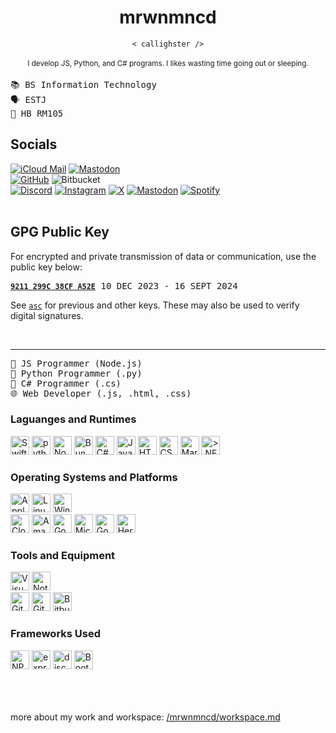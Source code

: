 <h1 align="center">
  <b>mrwnmncd</b>
</h1>
<div align="center"><code>&lt; callighster &sol;&gt;</code></div>
<br />
<div align="center">
  <small>
    I develop JS, Python, and C# programs. I likes wasting time going out or sleeping.
  </small>
</div>

<br />

<div align="left">
  <samp>
    📚 BS Information Technology <br />
    🗣️ ESTJ <br />
    📍 HB RM105 <br />
  </samp>
</div>



<div align="left">
  <h2><b>Socials</b></h2>
  <a href="mailto:callighster@icloud.com"><img src="https://img.shields.io/badge/callighster-ffffff?style=for-the-badge&logo=icloud&logoColor=3693F3" alt="iCloud Mail"/></a>
  <a href="https://t.me/mrwnmncd"><img src="https://img.shields.io/badge/mrwnmncd-ffffff?style=for-the-badge&logo=telegram&logoColor=26A5E4" alt="Mastodon"/></a>
  <br />
  <a href="http://github.com/mrwnmncd"><img src="https://img.shields.io/badge/mrwnmncd-ffffff?style=for-the-badge&logo=github&logoColor=181717" alt="GitHub"/></a>
  <img src="https://img.shields.io/badge/mrwnmncd-ffffff?style=for-the-badge&logo=bitbucket&logoColor=0052CC" alt="Bitbucket"/> <br />
  <a href="http://discord.com/user/mrwnmncd"><img src="https://img.shields.io/badge/mrwnmncd-ffffff?style=for-the-badge&logo=discord&logoColor=5865F2" alt="Discord"/></a>
  <a href="http://instagram.com/mrwnmncd"><img src="https://img.shields.io/badge/mrwnmncd-ffffff?style=for-the-badge&logo=instagram&logoColor=E4405F" alt="Instagram"/></a>
  <a href="http://x.com/mrwnmncd"><img src="https://img.shields.io/badge/mrwnmncd-ffffff?style=for-the-badge&logo=x&logoColor=000000" alt="X"/></a>
  <a href="https://mastodon.social/@mrwnmncd"><img src="https://img.shields.io/badge/mrwnmncd-ffffff?style=for-the-badge&logo=mastodon&logoColor=6364FF" alt="Mastodon"/></a>
  <a href="http://open.spotify.com/user/tx97i1xlmgegkdtpkydzowyxs"><img src="https://img.shields.io/badge/mrwnmncd-ffffff?style=for-the-badge&logo=spotify&logoColor=1DB954" alt="Spotify"/></a> <br />
</div>

<br />

<div align="left">
  <h2><b>GPG Public Key</b></h2>
  <span>For encrypted and private transmission of data or communication, use the public key below:</span>
  <pre><b><code><a href="https://keys.openpgp.org/search?q=B659%2042E3%20C4E5%201537%20C01C%20%20DA26%209211%20299C%2038CF%20A52E">9211 299C 38CF A52E</a></code></b> 10 DEC 2023 - 16 SEPT 2024</pre> 
  <span>See <code><a href="https://github.com/mrwnmncd/mrwnmncd/tree/master/asc/">asc</a></code> for previous and other keys. These may also be used to verify digital signatures.</span>
</div>

<br /><hr>
<div align="left">
  <samp>
    👾 JS Programmer (Node.js)
  <br />
    🐍 Python Programmer (.py)
  <br />
    👾 C# Programmer (.cs)
  <br />
      🌐 Web Developer (.js, .html, .css)
  <br />
  </samp>
</div>

<h3>Laguanges and Runtimes</h3>
<div align="left">
    <img src="https://skillicons.dev/icons?i=swift" alt="Swift" width="30" height="30"/>
    <img src="https://skillicons.dev/icons?i=python" alt="python" width="30" height="30"/>
    <img src="https://skillicons.dev/icons?i=nodejs" alt="Node.js" width="30" height="30"/>
    <img src="https://skillicons.dev/icons?i=bun" alt="Bun" width="30" height="30"/>
    <img src="https://skillicons.dev/icons?i=cs" alt="C#" width="30" height="30"/>
    <img src="https://skillicons.dev/icons?i=javascript" alt="JavaScript" width="30" height="30"/>
    <img src="https://skillicons.dev/icons?i=html" alt="HTML5" width="30" height="30"/>
    <img src="https://skillicons.dev/icons?i=css" alt="CSS3" width="30" height="30"/>
    <img src="https://skillicons.dev/icons?i=md" alt="Markdown" width="30" height="30"/>
    <img src="https://skillicons.dev/icons?i=dotnet" alt=">.NET Framework" width="30" height="30"/>
</div>
<h3>Operating Systems and Platforms</h3>
<div align="left">
    <img src="https://skillicons.dev/icons?i=apple" alt="Apple" width="30" height="30"/>
    <img src="https://skillicons.dev/icons?i=linux" alt="Linux" width="30" height="30"/>
    <img src="https://skillicons.dev/icons?i=windows" alt="Windows" width="30" height="30"/>
    <br />
    <img src="https://skillicons.dev/icons?i=cloudflare" alt="Cloudflare" width="30" height="30"/>
    <img src="https://skillicons.dev/icons?i=aws" alt="Amazon Web Services" width="30" height="30"/>
    <img src="https://skillicons.dev/icons?i=gcp" alt="Google Cloud Platform" width="30" height="30"/>
    <img src="https://skillicons.dev/icons?i=azure" alt="Microsoft Azure" width="30" height="30"/>
    <img src="https://skillicons.dev/icons?i=firebase" alt="Google Firebase" width="30" height="30"/>
    <img src="https://skillicons.dev/icons?i=heroku" alt="Heroku" width="30" height="30"/>
</div>
<h3>Tools and Equipment</h3>
<div align="left">
    <img src="https://skillicons.dev/icons?i=vscode" alt="Visual Studio Code" width="30" height="30"/>
    <img src="https://skillicons.dev/icons?i=notion" alt="Notion" width="30" height="30"/>
    <br />
    <img src="https://skillicons.dev/icons?i=git" alt="Git" width="30" height="30"/>
    <img src="https://skillicons.dev/icons?i=github" alt="GitHub" width="30" height="30"/>
    <img src="https://skillicons.dev/icons?i=bitbucket" alt="Bitbucket" width="30" height="30"/>
</div>
<h3>Frameworks Used</h3>
<div align="left">
    <img src="https://skillicons.dev/icons?i=npm" alt="NPM" width="30" height="30"/>
    <img src="https://skillicons.dev/icons?i=express" alt="express.js" width="30" height="30"/>
    <img src="https://skillicons.dev/icons?i=discordjs" alt="discord.js" width="30" height="30"/>
    <img src="https://skillicons.dev/icons?i=bootstrap" alt="Bootstrap" width="30" height="30"/>
</div>


<br /><br /><br />
<span>more about my work and workspace: <a href="https://github.com/mrwnmncd/mrwnmncd/tree/master/mrwnmncd/workspace.md">/mrwnmncd/workspace.md</a></span><br />